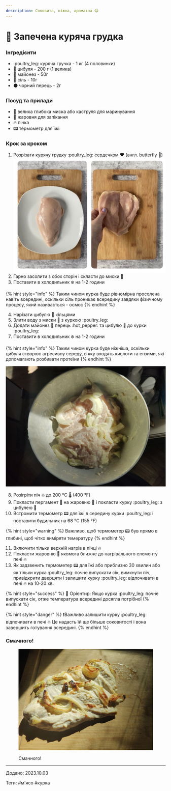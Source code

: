 ```yaml
---
description: Соковита, ніжна, ароматна 😋
---
```


# 🍗 Запечена куряча грудка

### Інгредієнти

* :poultry\_leg: куряча гручка - 1 кг (4 половинки)
* :onion: цибуля - 200 г (1 велика)
* 🧴 майонез - 50г
* :salt: сіль - 10г
* ⚫ чорний перець - 2г

### Посуд та прилади

* 🥣 велика глибока миска або каструля для маринування
* 🔲 жаровня для запікання
* 🔥 пічка
* 📟 термометр для їжі

### Крок за кроком

1. Розрізати курячу грудку :poultry\_leg: сердечком :heart: (англ. butterfly :butterfly:)\
   ![](../.gitbook/assets/image.png)
2. Гарно засолити з обох сторін і скласти до миски 🥣
3. Поставити в холодильник ❄️ на 1-2 години

{% hint style="info" %}
Таким чином курка буде рівномірна просолена навіть всередині, оскільки сіль проникає всередину завдяки фізичному процесу, який називається - осмос
{% endhint %}

4. Нарізати цибулю :onion: кільцями
5. Злити воду з миски 🥣 з куркою :poultry\_leg:
6. Додати майонез 🧴 перець :hot\_pepper: та цибулю :onion: до курки :poultry\_leg:
7. Поставити в холодильник ❄️ на 1-2 години

{% hint style="info" %}
Таким чином курка буде ніжніша, оскільки цибуля створює агресивну середу, в яку входять кислоти та ензими, які допомагають розбивати протеїни&#x20;
{% endhint %}

![](<../.gitbook/assets/image (2).png>)

8. Розігріти піч 🔥 до 200 °C :thermometer: (400 °F)
9. Покласти пергамент :scroll: на жаровню 🔲 і покласти курку :poultry\_leg: з цибулею :onion:
10. Встромити термометр 📟 для їжі в середину курки :poultry\_leg: і поставити будильник на 68 °C  (155 °F)

{% hint style="warning" %}
Важливо, щоб термометер 📟 був прямо в глибині, щоб чітко виміряти темературу
{% endhint %}

11. Включити тільки верхній нагрів в пічці 🔥
12. Покласти жаровню 🔲 якомога ближче до нагрівального елементу печі 🔥
13. Як задзвенить термометер 📟 для їжі або приблизно 30 хвилин або як тільки курка :poultry\_leg: почне випускати сік, вимкнути піч, привідкрити дверцяти і залишити курку :poultry\_leg: відпочивати в печі 🔥 на 10-20 хв.&#x20;

{% hint style="success" %}
:compass: Орієнтир: Якщо курка :poultry\_leg: почне випускати сік, отже температура всередині досягла потрібної
{% endhint %}

{% hint style="danger" %}
:exclamation:Важливо залишити курку :poultry\_leg: відпочивати в печі 🔥 Це надасть їй ще більше соковитості і вона завершить готування всередині.
{% endhint %}

### Смачного!

<figure><img src="../.gitbook/assets/image (1).png" alt="Соковита запечена курина грудка з цибулею"><figcaption><p>Смачного! </p></figcaption></figure>

***

Додано: 2023.10.03&#x20;

Теги: #м'ясо #курка
